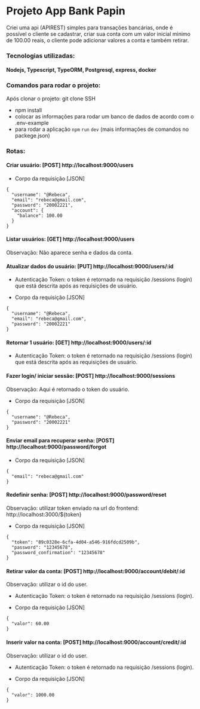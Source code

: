 # Projeto App Bank Papin

Criei uma api (APIREST) simples para transações bancárias, onde é possível o cliente se cadastrar, criar sua conta com um valor inicial minimo de 100.00 reais, o cliente pode adicionar valores a conta e também retirar.

### Tecnologias utilizadas:

#### Nodejs, Typescript, TypeORM, Postgresql, express, docker

### Comandos para rodar o projeto:

Após clonar o projeto: git clone SSH

* npm install
* colocar as informações para rodar um banco de dados de acordo com o .env-example
* para rodar a aplicação ```npm``` ```run``` ```dev``` (mais informações de comandos no packege.json)

### Rotas:

#### Criar usuário: [POST] http://localhost:9000/users

* Corpo da requisição [JSON]

```
{
  "username": "@Rebeca",
  "email": "rebeca@gmail.com",
  "password": "20002221",
  "account": {
    "balance": 100.00
  }
}
```


#### Listar usuários: [GET] http://localhost:9000/users
Observação: Não aparece senha e dados da conta.

#### Atualizar dados do usuário: [PUT] http://localhost:9000/users/:id

* Autenticação Token: o token é retornado na requisição /sessions (login) que está descrita após as requisições de usuário.

* Corpo da requisição [JSON]

```
{
  "username": "@Rebeca",
  "email": "rebeca@gmail.com",
  "password": "20002221"
}
```

#### Retornar 1 usuário: [GET] http://localhost:9000/users/:id

* Autenticação Token: o token é retornado na requisição /sessions (login) que está descrita após as requisições de usuário.

#### Fazer login/ iniciar sessão: [POST] http://localhost:9000/sessions
Observação: Aqui é retornado o token do usuário.

* Corpo da requisição [JSON]

```
{
  "username": "@Rebeca",
  "password": "20002221"
}
```

#### Enviar email para recuperar senha: [POST] http://localhost:9000/password/forgot

* Corpo da requisição [JSON]

```
{
  "email": "rebeca@gmail.com"
}
```

#### Redefinir senha: [POST] http://localhost:9000/password/reset
Observação: utilizar token enviado na url do frontend: http://localhost:3000/${token}

* Corpo da requisição [JSON]

```
{
  "token": "89c0328e-6cfa-4d04-a546-916fdcd2509b",
  "password": "12345678",
  "password_confirmation": "12345678"
}
```

#### Retirar valor da conta: [POST] http://localhost:9000/account/debit/:id
Observação: utilizar o id do user.

* Autenticação Token: o token é retornado na requisição /sessions (login).

* Corpo da requisição [JSON]

```
{
  "valor": 60.00
}
```

#### Inserir valor na conta: [POST] http://localhost:9000/account/credit/:id
Observação: utilizar o id do user.

* Autenticação Token: o token é retornado na requisição /sessions (login).

* Corpo da requisição [JSON]

```
{
  "valor": 1000.00
}
```
